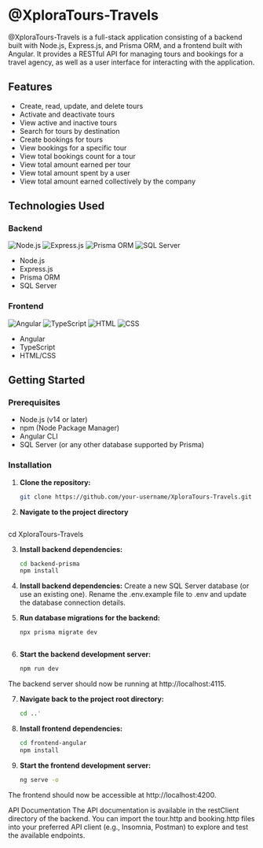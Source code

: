 # @XploraTours-Travels

@XploraTours-Travels is a full-stack application consisting of a backend built with Node.js, Express.js, and Prisma ORM, and a frontend built with Angular. It provides a RESTful API for managing tours and bookings for a travel agency, as well as a user interface for interacting with the application.

## Features

- Create, read, update, and delete tours
- Activate and deactivate tours
- View active and inactive tours
- Search for tours by destination
- Create bookings for tours
- View bookings for a specific tour
- View total bookings count for a tour
- View total amount earned per tour
- View total amount spent by a user
- View total amount earned collectively by the company

## Technologies Used

### Backend

![Node.js](https://img.shields.io/badge/Node.js-339933?logo=nodedotjs&logoColor=white)
![Express.js](https://img.shields.io/badge/Express.js-000000?logo=express&logoColor=white)
![Prisma ORM](https://img.shields.io/badge/Prisma-2D3748?logo=prisma&logoColor=white)
![SQL Server](https://img.shields.io/badge/SQL%20Server-CC2927?logo=microsoft-sql-server&logoColor=white)

- Node.js
- Express.js
- Prisma ORM
- SQL Server

### Frontend

![Angular](https://img.shields.io/badge/Angular-DD0031?logo=angular&logoColor=white)
![TypeScript](https://img.shields.io/badge/TypeScript-007ACC?logo=typescript&logoColor=white)
![HTML](https://img.shields.io/badge/HTML-E34F26?logo=html5&logoColor=white)
![CSS](https://img.shields.io/badge/CSS-1572B6?logo=css3&logoColor=white)

- Angular
- TypeScript
- HTML/CSS

## Getting Started

### Prerequisites

- Node.js (v14 or later)
- npm (Node Package Manager)
- Angular CLI
- SQL Server (or any other database supported by Prisma)

### Installation

1. **Clone the repository:**

   ```bash
   git clone https://github.com/your-username/XploraTours-Travels.git

2. **Navigate to the project directory**

   ```bash
  cd XploraTours-Travels

3. **Install backend dependencies:**

   ```bash
   cd backend-prisma
   npm install

4. **Install backend dependencies:**
      Create a new SQL Server database (or use an existing one).
      Rename the .env.example file to .env and update the database connection details.

5. **Run database migrations for the backend:**

   ```bash
   npx prisma migrate dev



6. **Start the backend development server:**

   ```bash
   npm run dev

 The backend server should now be running at http://localhost:4115.

7. **Navigate back to the project root directory:**

   ```bash
   cd ..'

8. **Install frontend dependencies:**

   ```bash
   cd frontend-angular
   npm install

9. **Start the frontend development server:**

   ```bash
   ng serve -o

The frontend should now be accessible at http://localhost:4200.

API Documentation
The API documentation is available in the restClient directory of the backend. You can import the tour.http and booking.http files into your preferred API client (e.g., Insomnia, Postman) to explore and test the available endpoints.

  






